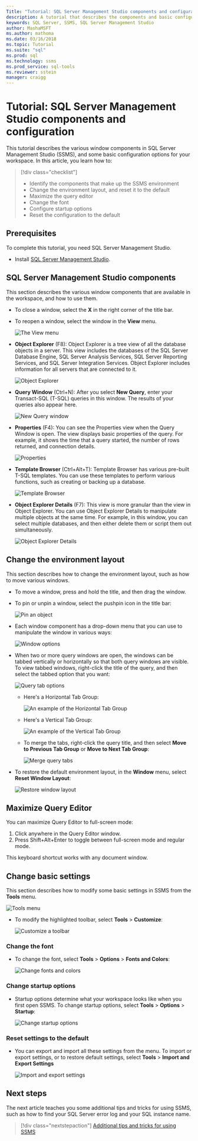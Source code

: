 ```yaml
---
Title: "Tutorial: SQL Server Management Studio components and configuration"
description: A tutorial that describes the components and basic configuration options for your SQL Server Management Studio environment. 
keywords: SQL Server, SSMS, SQL Server Management Studio
author: MashaMSFT
ms.author: mathoma
ms.date: 03/16/2018
ms.topic: Tutorial
ms.suite: "sql"
ms.prod: sql
ms.technology: ssms
ms.prod_service: sql-tools
ms.reviewer: sstein
manager: craigg
---
```


# Tutorial: SQL Server Management Studio components and configuration
This tutorial describes the various window components in SQL Server Management Studio (SSMS), and some basic configuration options for your workspace. In this article, you learn how to: 

> [!div class="checklist"]
> * Identify the components that make up the SSMS environment
> * Change the environment layout, and reset it to the default
> * Maximize the query editor
> * Change the font 
> * Configure startup options 
> * Reset the configuration to the default 

## Prerequisites
To complete this tutorial, you need SQL Server Management Studio.  

- Install [SQL Server Management Studio](https://docs.microsoft.com/sql/ssms/download-sql-server-management-studio-ssms).

## SQL Server Management Studio components
This section describes the various window components that are available in the workspace, and how to use them. 

- To close a window, select the **X** in the right corner of the title bar. 
- To reopen a window, select the window in the **View** menu. 

    ![The View menu](media/ssms-configuration/viewmenu.png)

- **Object Explorer** (F8): Object Explorer is a tree view of all the database objects in a server. This view includes the databases of the SQL Server Database Engine, SQL Server Analysis Services, SQL Server Reporting Services, and SQL Server Integration Services. Object Explorer includes information for all servers that are connected to it. 
    
    ![Object Explorer](media/ssms-configuration/objectexplorer.png)
- **Query Window** (Ctrl+N): After you select **New Query**, enter your Transact-SQL (T-SQL) queries in this window. The results of your queries also appear here.
    
    ![New Query window](media/ssms-configuration/newquery.png)

- **Properties** (F4): You can see the Properties view when the Query Window is open. The view displays basic properties of the query. For example, it shows the time that a query started, the number of rows returned, and connection details.  

    ![Properties](media/ssms-configuration/properties.png)

- **Template Browser** (Ctrl+Alt+T): Template Browser has various pre-built T-SQL templates. You can use these templates to perform various functions, such as creating or backing up a database. 

    ![Template Browser](media/ssms-configuration/templates.png)

- **Object Explorer Details** (F7): This view is more granular than the view in Object Explorer. You can use Object Explorer Details to manipulate multiple objects at the same time. For example, in this window, you can select multiple databases, and then either delete them or script them out simultaneously. 

    ![Object Explorer Details](media/ssms-configuration/objectexplorerdetails.PNG) 
 
    

## Change the environment layout 
This section describes how to change the environment layout, such as how to move various windows. 

- To move a window, press and hold the title, and then drag the window. 
- To pin or unpin a window, select the pushpin icon in the title bar:
    
    ![Pin an object](media/ssms-configuration/pushpin.png)

- Each window component has a drop-down menu that you can use to manipulate the window in various ways: 

    ![Window options](media/ssms-configuration/windowoptions.png)

- When two or more query windows are open, the windows can be tabbed vertically or horizontally so that both query windows are visible. To view tabbed windows, right-click the title of the query, and then select the tabbed option that you want: 
 
    ![Query tab options](media/ssms-configuration/querytabbedoptions.png)

    - Here's a Horizontal Tab Group:

      ![An example of the Horizontal Tab Group](media/ssms-configuration/horizontaltab.png)     
    
    - Here's a Vertical Tab Group:

      ![An example of the Vertical Tab Group](media/ssms-configuration/verticaltabgroup.png)
        
    - To merge the tabs, right-click the query title, and then select **Move to Previous Tab Group**  or **Move to Next Tab Group**:
    
      ![Merge query tabs](media/ssms-configuration/mergetabgroups.png)

- To restore the default environment layout, in the **Window** menu, select **Reset Window Layout**:
 
    ![Restore window layout](media/ssms-configuration/resetwindowlayout.png)
    
## Maximize Query Editor
You can maximize Query Editor to full-screen mode:

1. Click anywhere in the Query Editor window.
2. Press Shift+Alt+Enter to toggle between full-screen mode and regular mode. 

This keyboard shortcut works with any document window. 



## Change basic settings
This section describes how to modify some basic settings in SSMS from the **Tools** menu.

  ![Tools menu](media/ssms-configuration/tools.png)


- To modify the highlighted toolbar, select **Tools** > **Customize**:

    ![Customize a toolbar](media/ssms-configuration/toolbar.png)

### Change the font
- To change the font, select **Tools** > **Options** > **Fonts and Colors**:

     ![Change fonts and colors](media/ssms-configuration/fontsandcolors.png)

### Change startup options
- Startup options determine what your workspace looks like when you first open SSMS. To change startup options, select **Tools** > **Options** > **Startup**:
 
    ![Change startup options](media/ssms-configuration/startup.png)

### Reset settings to the default
- You can export and import all these settings from the menu. To import or export settings, or to restore default settings, select **Tools** > **Import and Export Settings** 

    ![Import and export settings](media/ssms-configuration/settings.png)



## Next steps
The next article teaches you some additional tips and tricks for using SSMS, such as how to find your SQL Server error log and your SQL instance name. 

> [!div class="nextstepaction"]
> [Additional tips and tricks for using SSMS](ssms-tricks.md)
 
 




